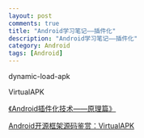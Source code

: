 ```yaml
---
layout: post
comments: true
title: "Android学习笔记——插件化"
description: "Android学习笔记——插件化"
category: Android
tags: [Android]
---
```



dynamic-load-apk    

VirtualAPK    

[《Android插件化技术——原理篇》](https://mp.weixin.qq.com/s?__biz=MzA3NTYzODYzMg==&mid=2653579547&idx=1&sn=9f782f6c91c20fd0b17a6c3762b6e06a&chksm=84b3bb1cb3c4320ad660e3a4a274aa2e433bf0401389f38be337d01d2ba604714303e169d48a&mpshare=1&scene=23&srcid=0111lAPa4UGPssFMoc05pgLP#rd)    

[Android开源框架源码鉴赏：VirtualAPK](https://blog.souche.com/untitled-9/)    

